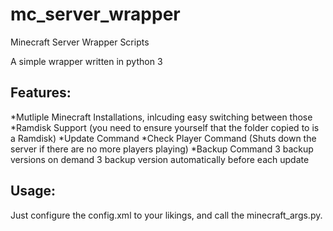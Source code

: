 mc_server_wrapper
=================

Minecraft Server Wrapper Scripts

A simple wrapper written in python 3

Features:
---------

*Mutliple Minecraft Installations, inlcuding easy switching between those
*Ramdisk Support (you need to ensure yourself that the folder copied to is a Ramdisk)
*Update Command
*Check Player Command (Shuts down the server if there are no more players playing)
*Backup Command
  3 backup versions on demand
  3 backup version automatically before each update
  
Usage:
------

Just configure the config.xml to your likings, and call the minecraft_args.py.
